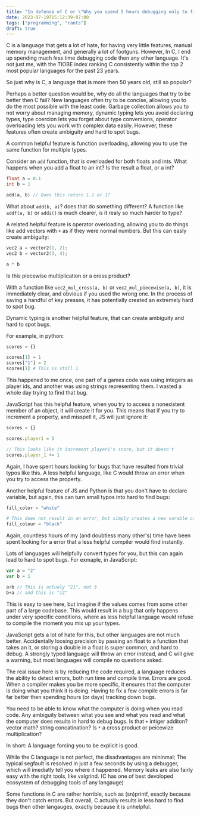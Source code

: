 ```yaml
---
title: "In defense of C or \"Why you spend 5 hours debugging only to find a typo\""
date: 2023-07-19T15:12:39-07:00
tags: ["programming", "rants"]
draft: true
---
```


C is a language that gets a lot of hate, for having very little features, manual memory management, and generally a lot of footguns.
However, In C, I end up spending much *less* time debugging code then any other language.
It's not just me, with the TIOBE index ranking C consistently within the top 2 most popular languages for the past 23 years.

So just why is C, a language that is more then 50 years old, still so popular?

Perhaps a better question would be, why do all the languages that try to be better then C fail?
New languages often try to be concise, allowing you to do the most possible with the least code.
Garbage collection allows you to not worry about managing memory, dynamic typing lets you avoid declaring types, type coercion lets you forget about type conversions, operator overloading lets you work with complex data easily.
However, these features often create ambiguity and hard to spot bugs.

<!--
For instance, consider garbage collection, a highly prized feature amount languages like Java and Python, notably absent in C.
It's a great feature early in development, letting you allocate all the memory you want without having to worry about freeing it when your done.
However, later, when optimizing the code, garbage collection adds constant, non negotiable overhead to almost every operation.

Ever notice how Java games drop frames, no mater how fast your computer is?
That lag is the garbage collector, checking every single object in memory to see if it is still needed.
Some languages continually garbage collect, but that results in almost every operation invoking the garbage collector, slowing down the program.
Manually freeing memory adds almost zero overhead, as you can just free memory when your done with it instead of constantly checking.
Garbage collection doesn't typical introduce bugs, but it requires you to code very carefully to avoid massive performance penalties (multiple second lags are not uncommon).
-->

A common helpful feature is function overloading, allowing you to use the same function for multiple types.

Consider an `add` function, that is overloaded for both floats and ints. 
What happens when you add a float to an int? Is the result a float, or a int?

```c
float a = 0.1
int b = 1

add(a, b) // Does this return 1.1 or 1?
```
What about `add(b, a)`? does that do something different?
A function like `addf(a, b)` or `addi()` is much clearer, is it realy so much harder to type?

A related helpful feature is operator overloading, allowing you to do things like add vectors with `+` as if they were normal numbers.
But this can easly create ambiguity:

```c
vec2 a = vector2(1, 2);
vec2 b = vector2(3, 4);

a * b
```

Is this piecewise multiplication or a cross product?

With a function like `vec2_mul_cross(a, b)` or `vec2_mul_piecewise(a, b)`, it is immediately clear, and obvious if you used the wrong one.
In the process of saving a handful of key presses, it has potentially created an extremely hard to spot bug.


Dynamic typing is another helpful feature, that can create ambiguity and hard to spot bugs.

For example, in python:
```py
scores = {}

scores[1] = 1
scores["1"] = 2
scores[1] # This is still 1
```

This happened to me once, one part of a games code was using integers as player ids, and another was using strings representing them.
I wasted a whole day trying to find that bug.

JavaScript has this helpful feature, when you try to access a nonexistent member of an object, it will create it for you.
This means that if you try to increment a property, and misspell it, JS will just ignore it:

```js
scores = {}

scores.player1 = 5

// This looks like it increment player1's score, but it doesn't
scores.player_1 += 1
```

Again, I have spent hours looking for bugs that have resulted from trivial typos like this.
A less helpful language, like C would throw an error when you try to access the property.

Another helpful feature of JS and Python is that you don't have to declare variable, but again, this can turn small typos into hard to find bugs:

```py
fill_color = "white"

# This does not result in an error, but simply creates a new varable called fill_colour.
fill_colour = "black"
```

Again, countless hours of my (and doubtless many other's) time have been spent looking for a error that a less helpful compiler would find instantly.

Lots of languages will helpfully convert types for you, but this can again lead to hard to spot bugs.
For exmaple, in JavaScript:
```js
var a = "2"
var b = 1

a+b // This is actualy "21", not 3
b+a // and this is "12"
```

This is easy to see here, but imagine if the values comes from some other part of a large codebase.
This would result in a bug that only happens under very specific conditions, where as less helpful language would refuse to compile the moment you mix up your types.

JavaScript gets a lot of hate for this, but other languages are not much better.
Accidentally loosing precision by passing an float to a function that takes an it, or storing a double in a float is super common, and hard to debug.
A strongly typed language will throw an error instead, and C will give a warning, but most languages will compile no questions asked.

The real issue here is by reducing the code required, a language reduces the ability to detect errors, both run time and compile time.
Errors are good. When a compiler makes you be more specific, it ensures that the computer is doing what you think it is doing.
Having to fix a few compile errors is far far better then spending hours (or days) tracking down bugs.

You need to be able to know what the computer is doing when you read code.
Any ambiguity between what you see and what you read and what the computer does results in hard to debug bugs.
Is that `+` intiger additon? vector math? string concatination? Is `*` a cross product or peicewize multiplication?

In short: A language forcing you to be explicit is good.

While the C language is not perfect, the disadvantages are mininmal; 
The typical segfault is resolved in just a few seconds by using a debugger, which will imediatly tell you where it happened.
Memory leaks are also fairly easy with the right tools, like valgrind.
(C has one of best devoloped ecosystem of debugging tools of any langauge)

Some functions in C are rather horrible, such as (sn)printf, exactly because they don't catch errors.
But overall, C actually results in less hard to find bugs then other langauges, exactly because it is unhelpful.


